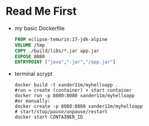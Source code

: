 # Read Me First

- my basic Dockerfile
    ```dockerfile
    FROM eclipse-temurin:17-jdk-alpine
    VOLUME /tmp
    COPY ./build/libs/*.jar app.jar 
    EXPOSE 8080
    ENTRYPOINT ["java","-jar","/app.jar"]
    ```
- terminal scrypt
    ```shell
    docker build -t xander11m/myhelloapp .
    #run = create (container) + start container
    docker run -p 8080:8080 xander11m/myhelloapp 
    #or manually:
    docker create -p 8080:8080 xander11m/myhelloapp  
    # start/stop/pause/unpause/restart
    docker start CONTAINER_ID
    ```

